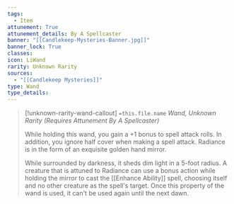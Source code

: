 ```yaml
---
tags:
  - Item
attunement: True
attunement_details: By A Spellcaster
banner: "[[Candlekeep-Mysteries-Banner.jpg]]"
banner_lock: True
classes:
icon: LiWand
rarity: Unknown Rarity
sources:
  - "[[Candlekeep Mysteries]]"
type: Wand
type_details: 
---
```

>[!unknown-rarity-wand-callout] `=this.file.name`
>*Wand, Unknown Rarity (Requires Attunement By A Spellcaster)*
>
>While holding this wand, you gain a +1 bonus to spell attack rolls. In addition, you ignore half cover when making a spell attack. Radiance is in the form of an exquisite golden hand mirror.
>
>While surrounded by darkness, it sheds dim light in a 5-foot radius. A creature that is attuned to Radiance can use a bonus action while holding the mirror to cast the [[Enhance Ability]] spell, choosing itself and no other creature as the spell's target. Once this property of the wand is used, it can't be used again until the next dawn.
>
>
